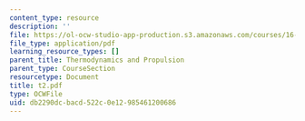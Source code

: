 ```yaml
---
content_type: resource
description: ''
file: https://ol-ocw-studio-app-production.s3.amazonaws.com/courses/16-01-unified-engineering-i-ii-iii-iv-fall-2005-spring-2006/db2290dcbacd522c0e12985461200686_t2.pdf
file_type: application/pdf
learning_resource_types: []
parent_title: Thermodynamics and Propulsion
parent_type: CourseSection
resourcetype: Document
title: t2.pdf
type: OCWFile
uid: db2290dc-bacd-522c-0e12-985461200686
---
```

